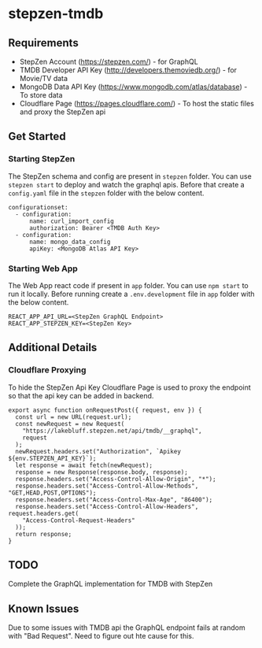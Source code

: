 # stepzen-tmdb

## Requirements

- StepZen Account (https://stepzen.com/) - for GraphQL
- TMDB Developer API Key (http://developers.themoviedb.org/) - for Movie/TV data
- MongoDB Data API Key (https://www.mongodb.com/atlas/database) - To store data
- Cloudflare Page (https://pages.cloudflare.com/) - To host the static files and proxy the StepZen api

## Get Started

### Starting StepZen

The StepZen schema and config are present in `stepzen` folder. You can use `stepzen start` to deploy and watch the graphql apis. Before that create a `config.yaml` file in the `stepzen` folder with the below content.

```
configurationset:
  - configuration:
      name: curl_import_config
      authorization: Bearer <TMDB Auth Key>
  - configuration:
      name: mongo_data_config
      apiKey: <MongoDB Atlas API Key>
```

### Starting Web App

The Web App react code if present in `app` folder. You can use `npm start` to run it locally. Before running create a  `.env.development` file in `app` folder with the below content.

```
REACT_APP_API_URL=<StepZen GraphQL Endpoint>
REACT_APP_STEPZEN_KEY=<StepZen Key>
```

## Additional Details

### Cloudflare Proxying

To hide the StepZen Api Key Cloudflare Page is used to proxy the endpoint so that the api key can be added in backend.

```
export async function onRequestPost({ request, env }) {
  const url = new URL(request.url);
  const newRequest = new Request(
    "https://lakebluff.stepzen.net/api/tmdb/__graphql",
    request
  );
  newRequest.headers.set("Authorization", `Apikey ${env.STEPZEN_API_KEY}`);
  let response = await fetch(newRequest);
  response = new Response(response.body, response);
  response.headers.set("Access-Control-Allow-Origin", "*");
  response.headers.set("Access-Control-Allow-Methods", "GET,HEAD,POST,OPTIONS");
  response.headers.set("Access-Control-Max-Age", "86400");
  response.headers.set("Access-Control-Allow-Headers", request.headers.get(
    "Access-Control-Request-Headers"
  ));
  return response;
}
```

## TODO
Complete the GraphQL implementation for TMDB with StepZen

## Known Issues
Due to some issues with TMDB api the GraphQL endpoint fails at random with "Bad Request". Need to figure out hte cause for this.